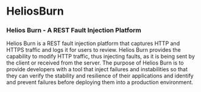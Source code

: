 HeliosBurn
==========

### Helios Burn - A REST Fault Injection Platform


Helios Burn is a REST fault injection platform that captures HTTP and HTTPS traffic and logs it for users to review. Helios Burn provides the capability to modify HTTP traffic, thus injecting faults, as it is being sent by the client or received from the server. The purpose of Helios Burn is to provide developers with a tool that inject failures and instabilities so that they can verify the stability and resilience of their applications and identify and prevent failures before deploying them into a production environment.






